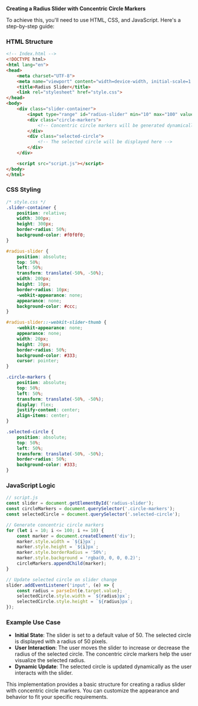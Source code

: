 **Creating a Radius Slider with Concentric Circle Markers**

To achieve this, you'll need to use HTML, CSS, and JavaScript. Here's a step-by-step guide:

### HTML Structure

```html
<!-- Index.html -->
<!DOCTYPE html>
<html lang="en">
<head>
    <meta charset="UTF-8">
    <meta name="viewport" content="width=device-width, initial-scale=1.0">
    <title>Radius Slider</title>
    <link rel="stylesheet" href="style.css">
</head>
<body>
    <div class="slider-container">
        <input type="range" id="radius-slider" min="10" max="100" value="50">
        <div class="circle-markers">
            <!-- Concentric circle markers will be generated dynamically -->
        </div>
        <div class="selected-circle">
            <!-- The selected circle will be displayed here -->
        </div>
    </div>

    <script src="script.js"></script>
</body>
</html>
```

### CSS Styling

```css
/* style.css */
.slider-container {
    position: relative;
    width: 300px;
    height: 300px;
    border-radius: 50%;
    background-color: #f0f0f0;
}

#radius-slider {
    position: absolute;
    top: 50%;
    left: 50%;
    transform: translate(-50%, -50%);
    width: 200px;
    height: 10px;
    border-radius: 10px;
    -webkit-appearance: none;
    appearance: none;
    background-color: #ccc;
}

#radius-slider::-webkit-slider-thumb {
    -webkit-appearance: none;
    appearance: none;
    width: 20px;
    height: 20px;
    border-radius: 50%;
    background-color: #333;
    cursor: pointer;
}

.circle-markers {
    position: absolute;
    top: 50%;
    left: 50%;
    transform: translate(-50%, -50%);
    display: flex;
    justify-content: center;
    align-items: center;
}

.selected-circle {
    position: absolute;
    top: 50%;
    left: 50%;
    transform: translate(-50%, -50%);
    border-radius: 50%;
    background-color: #333;
}
```

### JavaScript Logic

```javascript
// script.js
const slider = document.getElementById('radius-slider');
const circleMarkers = document.querySelector('.circle-markers');
const selectedCircle = document.querySelector('.selected-circle');

// Generate concentric circle markers
for (let i = 10; i <= 100; i += 10) {
    const marker = document.createElement('div');
    marker.style.width = `${i}px`;
    marker.style.height = `${i}px`;
    marker.style.borderRadius = '50%';
    marker.style.background = 'rgba(0, 0, 0, 0.2)';
    circleMarkers.appendChild(marker);
}

// Update selected circle on slider change
slider.addEventListener('input', (e) => {
    const radius = parseInt(e.target.value);
    selectedCircle.style.width = `${radius}px`;
    selectedCircle.style.height = `${radius}px`;
});
```

### Example Use Case

- **Initial State**: The slider is set to a default value of 50. The selected circle is displayed with a radius of 50 pixels.
- **User Interaction**: The user moves the slider to increase or decrease the radius of the selected circle. The concentric circle markers help the user visualize the selected radius.
- **Dynamic Update**: The selected circle is updated dynamically as the user interacts with the slider.

This implementation provides a basic structure for creating a radius slider with concentric circle markers. You can customize the appearance and behavior to fit your specific requirements.